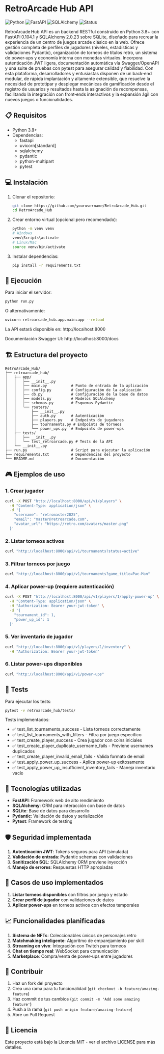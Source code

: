 # RetroArcade Hub API

![Python](https://img.shields.io/badge/Python-3.8+-blue.svg)
![FastAPI](https://img.shields.io/badge/FastAPI-0.104.1-green.svg)
![SQLAlchemy](https://img.shields.io/badge/SQLAlchemy-2.0.23-orange.svg)
![Status](https://img.shields.io/badge/Status-Development-yellow.svg)

RetroArcade Hub API es un backend RESTful construido en Python 3.8+ con FastAPI 0.104.1 y SQLAlchemy 2.0.23 sobre SQLite, diseñado para recrear la experiencia de un centro de juegos arcade clásico en la web. Ofrece gestión completa de perfiles de jugadores (niveles, estadísticas y validaciones Pydantic), organización de torneos de títulos retro, un sistema de power‑ups y economía interna con monedas virtuales. Incorpora autenticación JWT ligera, documentación automática vía Swagger/OpenAPI y una suite de pruebas con pytest para asegurar calidad y fiabilidad. Con esta plataforma, desarrolladores y entusiastas disponen de un back‑end modular, de rápida implantación y altamente extensible, que resuelve la necesidad de prototipar y desplegar mecánicas de gamificación desde el registro de usuarios y resultados hasta la asignación de recompensas, facilitando la integración con front‑ends interactivos y la expansión ágil con nuevos juegos o funcionalidades.


## 📋 Requisitos

- Python 3.8+
- Dependencias:
  - fastapi
  - uvicorn[standard]
  - sqlalchemy
  - pydantic
  - python-multipart
  - pytest

## 💻 Instalación

1. Clonar el repositorio:
   ```bash
   git clone https://github.com/yourusername/RetroArcade_Hub.git
   cd RetroArcade_Hub
   ```

2. Crear entorno virtual (opcional pero recomendado):
   ```bash
   python -m venv venv
   # Windows
   venv\Scripts\activate
   # Linux/Mac
   source venv/bin/activate
   ```

3. Instalar dependencias:
   ```bash
   pip install -r requirements.txt
   ```

## 🚀 Ejecución

Para iniciar el servidor:

```bash
python run.py
```

O alternativamente:

```bash
uvicorn retroarcade_hub.app.main:app --reload
```

La API estará disponible en: http://localhost:8000

Documentación Swagger UI: http://localhost:8000/docs

## 🏗️ Estructura del proyecto

```
RetroArcade_Hub/
├── retroarcade_hub/
│   ├── app/
│   │   ├── __init__.py
│   │   ├── main.py           # Punto de entrada de la aplicación
│   │   ├── config.py         # Configuración de la aplicación
│   │   ├── db.py             # Configuración de la base de datos
│   │   ├── models.py         # Modelos SQLAlchemy
│   │   ├── schemas.py        # Esquemas Pydantic
│   │   └── routers/
│   │       ├── __init__.py
│   │       ├── auth.py       # Autenticación
│   │       ├── players.py    # Endpoints de jugadores
│   │       ├── tournaments.py # Endpoints de torneos
│   │       └── power_ups.py  # Endpoints de power-ups
│   ├── tests/
│   │   ├── __init__.py
│   │   └── test_retroarcade.py # Tests de la API
│   └── __init__.py
├── run.py                    # Script para ejecutar la aplicación
├── requirements.txt          # Dependencias del proyecto
└── README.md                 # Documentación
```

## 🎮 Ejemplos de uso

### 1. Crear jugador

```bash
curl -X POST "http://localhost:8000/api/v1/players" \
  -H "Content-Type: application/json" \
  -d '{
    "username": "retromaster2025",
    "email": "master@retroarcade.com",
    "avatar_url": "https://retro.com/avatars/master.png"
  }'
```

### 2. Listar torneos activos

```bash
curl "http://localhost:8000/api/v1/tournaments?status=active"
```

### 3. Filtrar torneos por juego

```bash
curl "http://localhost:8000/api/v1/tournaments?game_title=Pac-Man"
```

### 4. Aplicar power-up (requiere autenticación)

```bash
curl -X POST "http://localhost:8000/api/v1/players/1/apply-power-up" \
  -H "Content-Type: application/json" \
  -H "Authorization: Bearer your-jwt-token" \
  -d '{
    "tournament_id": 1,
    "power_up_id": 1
  }'
```

### 5. Ver inventario de jugador

```bash
curl "http://localhost:8000/api/v1/players/1/inventory" \
  -H "Authorization: Bearer your-jwt-token"
```

### 6. Listar power-ups disponibles

```bash
curl "http://localhost:8000/api/v1/power-ups"
```

## 🧪 Tests

Para ejecutar los tests:

```bash
pytest -v retroarcade_hub/tests/
```

Tests implementados:

- ✅ test_list_tournaments_success - Lista torneos correctamente
- ✅ test_list_tournaments_with_filters - Filtra por juego específico
- ✅ test_create_player_success - Crea jugador con coins iniciales
- ✅ test_create_player_duplicate_username_fails - Previene usernames duplicados
- ✅ test_create_player_invalid_email_fails - Valida formato de email
- ✅ test_apply_power_up_success - Aplica power-up exitosamente
- ✅ test_apply_power_up_insufficient_inventory_fails - Maneja inventario vacío

## 🔧 Tecnologías utilizadas

- **FastAPI**: Framework web de alto rendimiento
- **SQLAlchemy**: ORM para interacción con base de datos
- **SQLite**: Base de datos para desarrollo
- **Pydantic**: Validación de datos y serialización
- **Pytest**: Framework de testing

## 🛡️ Seguridad implementada

1. **Autenticación JWT**: Tokens seguros para API (simulada)
2. **Validación de entrada**: Pydantic schemas con validaciones
3. **Sanitización SQL**: SQLAlchemy ORM previene inyección
4. **Manejo de errores**: Respuestas HTTP apropiadas

## 🚀 Casos de uso implementados

1. **Listar torneos disponibles** con filtros por juego y estado
2. **Crear perfil de jugador** con validaciones de datos
3. **Aplicar power-ups** en torneos activos con efectos temporales

## 📈 Funcionalidades planificadas

1. **Sistema de NFTs**: Coleccionables únicos de personajes retro
2. **Matchmaking inteligente**: Algoritmo de emparejamiento por skill
3. **Streaming en vivo**: Integración con Twitch para torneos
4. **Chat en tiempo real**: WebSocket para comunicación
5. **Marketplace**: Compra/venta de power-ups entre jugadores

## 🤝 Contribuir

1. Haz un fork del proyecto
2. Crea una rama para tu funcionalidad (`git checkout -b feature/amazing-feature`)
3. Haz commit de tus cambios (`git commit -m 'Add some amazing feature'`)
4. Push a la rama (`git push origin feature/amazing-feature`)
5. Abre un Pull Request

## 📄 Licencia

Este proyecto está bajo la Licencia MIT - ver el archivo LICENSE para más detalles.